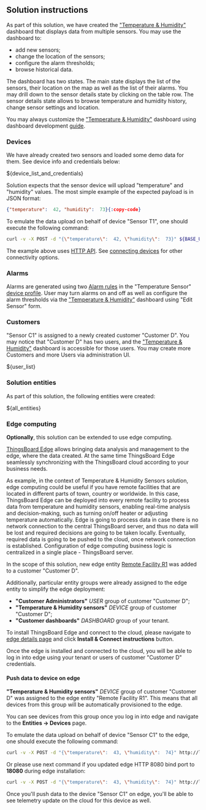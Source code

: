 ## Solution instructions

As part of this solution, we have created the <a href="${MAIN_DASHBOARD_URL}" target="_blank">"Temperature & Humidity"</a> dashboard that displays 
data from multiple sensors. You may use the dashboard to:

* add new sensors;
* change the location of the sensors; 
* configure the alarm thresholds;
* browse historical data.

The dashboard has two states. The main state displays the list of the sensors, their location on the map as well as the list of their alarms. 
You may drill down to the sensor details state by clicking on the table row. The sensor details state allows to browse temperature and humidity history, change sensor settings and location.

You may always customize the <a href="${MAIN_DASHBOARD_URL}" target="_blank">"Temperature & Humidity"</a> dashboard using dashboard development <a href="${DOCS_BASE_URL}/user-guide/dashboards/" target="_blank">guide</a>.

### Devices

We have already created two sensors and loaded some demo data for them. See device info and credentials below:

${device_list_and_credentials}

Solution expects that the sensor device will upload "temperature" and "humidity" values. 
The most simple example of the expected payload is in JSON format:

```json
{"temperature":  42, "humidity":  73}{:copy-code}
```

To emulate the data upload on behalf of device "Sensor T1", one should execute the following command:

```bash
curl -v -X POST -d "{\"temperature\":  42, \"humidity\":  73}" ${BASE_URL}/api/v1/${Sensor T1ACCESS_TOKEN}/telemetry --header "Content-Type:application/json"{:copy-code}
```

The example above uses <a href="${DOCS_BASE_URL}/reference/http-api/#telemetry-upload-api" target="_blank">HTTP API</a>.
See <a href="${DOCS_BASE_URL}/getting-started-guides/connectivity/" target="_blank">connecting devices</a> for other connectivity options.

### Alarms

Alarms are generated using two <a href="${DOCS_BASE_URL}/user-guide/device-profiles/#alarm-rules" target="_blank">Alarm rules</a> in the
"Temperature Sensor" <a href="/profiles/deviceProfiles" target="_blank">device profile</a>.
User may turn alarms on and off as well as configure the alarm thresholds via the <a href="${MAIN_DASHBOARD_URL}" target="_blank">"Temperature & Humidity"</a> dashboard using "Edit Sensor" form. 

### Customers

"Sensor C1" is assigned to a newly created customer "Customer D".
You may notice that "Customer D" has two users, and the <a href="${MAIN_DASHBOARD_URL}" target="_blank">"Temperature & Humidity"</a> dashboard is accessible for those users.
You may create more Customers and more Users via administration UI.

${user_list}

### Solution entities

As part of this solution, the following entities were created:

${all_entities}

### Edge computing

**Optionally**, this solution can be extended to use edge computing.

<a href="https://thingsboard.io/products/thingsboard-edge/" target="_blank">ThingsBoard Edge</a> allows bringing data analysis and management to the edge, where the data created.
At the same time ThingsBoard Edge seamlessly synchronizing with the ThingsBoard cloud according to your business needs.

As example, in the context of Temperature & Humidity Sensors solution, edge computing could be useful if you have remote facilities that are located in different parts of town, country or worldwide.
In this case, ThingsBoard Edge can be deployed into every remote facility to process data from temperature and humidity sensors, enabling real-time analysis and decision-making, such as turning on/off heater or adjusting temperature automatically. 
Edge is going to process data in case there is no network connection to the central ThingsBoard server, and thus no data will be lost and required decisions are going to be taken locally. 
Eventually, required data is going to be pushed to the cloud, once network connection is established. 
Configuration of edge computing business logic is centralized in a single place - ThingsBoard server.

In the scope of this solution, new edge entity <a href="${Remote Facility R1EDGE_DETAILS_URL}" target="_blank">Remote Facility R1</a> was added to a customer "Customer D".

Additionally, particular entity groups were already assigned to the edge entity to simplify the edge deployment:

* **"Customer Administrators"** *USER* group of customer "Customer D";
* **"Temperature & Humidity sensors"** *DEVICE* group of customer "Customer D";
* **"Customer dashboards"** *DASHBOARD* group of your tenant.

To install ThingsBoard Edge and connect to the cloud, please navigate to <a href="${Remote Facility R1EDGE_DETAILS_URL}" target="_blank">edge details page</a> and click **Install & Connect instructions** button.

Once the edge is installed and connected to the cloud, you will be able to log in into edge using your tenant or users of customer "Customer D" credentials.

#### Push data to device on edge

**"Temperature & Humidity sensors"** *DEVICE* group of customer "Customer D" was assigned to the edge entity "Remote Facility R1".
This means that all devices from this group will be automatically provisioned to the edge.

You can see devices from this group once you log in into edge and navigate to the **Entities -> Devices** page.

To emulate the data upload on behalf of device "Sensor C1" to the edge, one should execute the following command:

```bash
curl -v -X POST -d "{\"temperature\":  43, \"humidity\":  74}" http://localhost:8080/api/v1/${Sensor C1ACCESS_TOKEN}/telemetry --header "Content-Type:application/json"{:copy-code}
```

Or please use next command if you updated edge HTTP 8080 bind port to **18080** during edge installation:

```bash
curl -v -X POST -d "{\"temperature\":  43, \"humidity\":  74}" http://localhost:18080/api/v1/${Sensor C1ACCESS_TOKEN}/telemetry --header "Content-Type:application/json"{:copy-code}
```

Once you'll push data to the device "Sensor C1" on edge, you'll be able to see telemetry update on the cloud for this device as well.
